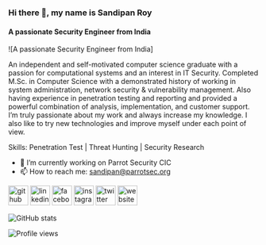 ### Hi there 👋, my name is Sandipan Roy
#### A passionate Security Engineer from India
![A passionate Security Engineer from India]

An independent and self-motivated computer science graduate with a passion for computational systems and an interest in IT Security. Completed M.Sc. in Computer Science with a demonstrated history of working in system administration, network security & vulnerability management. Also having experience in penetration testing and reporting and provided a powerful combination of analysis, implementation, and customer support. I’m truly passionate about my work and always increase my knowledge. I also like to try new technologies and improve myself under each point of view.

Skills: Penetration Test | Threat Hunting | Security Research

- 🔭 I’m currently working on Parrot Security CIC 
- 📫 How to reach me: sandipan@parrotsec.org 


[<img src='https://cdn.jsdelivr.net/npm/simple-icons@3.0.1/icons/github.svg' alt='github' height='40'>](https://github.com/Bytehackr)  [<img src='https://cdn.jsdelivr.net/npm/simple-icons@3.0.1/icons/linkedin.svg' alt='linkedin' height='40'>](https://www.linkedin.com/in/Bytehackr/)  [<img src='https://cdn.jsdelivr.net/npm/simple-icons@3.0.1/icons/facebook.svg' alt='facebook' height='40'>](https://www.facebook.com/Bytehackr)  [<img src='https://cdn.jsdelivr.net/npm/simple-icons@3.0.1/icons/instagram.svg' alt='instagram' height='40'>](https://www.instagram.com/Bytehackr/)  [<img src='https://cdn.jsdelivr.net/npm/simple-icons@3.0.1/icons/twitter.svg' alt='twitter' height='40'>](https://twitter.com/Bytehackr)  [<img src='https://cdn.jsdelivr.net/npm/simple-icons@3.0.1/icons/icloud.svg' alt='website' height='40'>](sandipan.ml)  

![GitHub stats](https://github-readme-stats.vercel.app/api?username=Bytehackr&show_icons=true&count_private=true)  

![Profile views](https://gpvc.arturio.dev/Bytehackr)  
